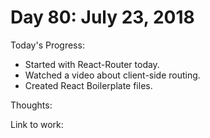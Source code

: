 # Day 80: July 23, 2018

Today's Progress: 
- Started with React-Router today.
- Watched a video about client-side routing.
- Created React Boilerplate files.

Thoughts:

Link to work: 


